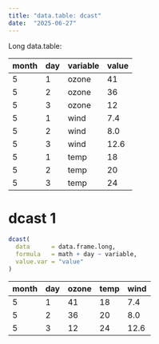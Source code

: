 ```yaml
---
title: "data.table: dcast"
date:  "2025-06-27"
---
```


Long data.table:

| month | day | variable | value |
|-------|-----|----------|-------|
| 5     | 1   | ozone    | 41    |
| 5     | 2   | ozone    | 36    |
| 5     | 3   | ozone    | 12    |
| 5     | 1   | wind     | 7.4   |
| 5     | 2   | wind     | 8.0   |
| 5     | 3   | wind     | 12.6  |
| 5     | 1   | temp     | 18    |
| 5     | 2   | temp     | 20    |
| 5     | 3   | temp     | 24    |

# dcast 1

```r
dcast(
  data      = data.frame.long,
  formula   = math + day ~ variable,
  value.var = "value"
)
```

| month | day | ozone | temp | wind |
|-------|-----|-------|------|------|
| 5     | 1   | 41    | 18   | 7.4  |
| 5     | 2   | 36    | 20   | 8.0  |
| 5     | 3   | 12    | 24   | 12.6 |
